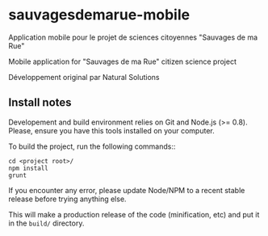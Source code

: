 sauvagesdemarue-mobile
=======

Application mobile pour le projet de sciences citoyennes "Sauvages de ma Rue"

Mobile application for "Sauvages de ma Rue" citizen science project

Développement original par Natural Solutions

Install notes
-------------

Developement and build environment relies on Git and Node.js (>= 0.8). Please,
ensure you have this tools installed on your computer.

To build the project, run the following commands::

    cd <project root>/
    npm install
    grunt

If you encounter any error, please update Node/NPM to a recent stable release
before trying anything else.

This will make a production release of the code (minification, etc) and put it
in the `build/` directory.
